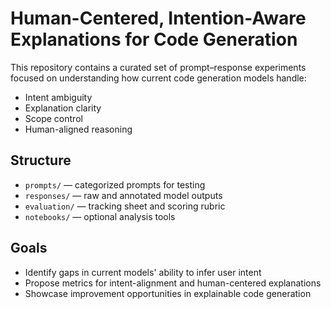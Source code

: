 # Human-Centered, Intention-Aware Explanations for Code Generation

This repository contains a curated set of prompt–response experiments focused on understanding how current code generation models handle:

- Intent ambiguity
- Explanation clarity
- Scope control
- Human-aligned reasoning

## Structure
- `prompts/` — categorized prompts for testing
- `responses/` — raw and annotated model outputs
- `evaluation/` — tracking sheet and scoring rubric
- `notebooks/` — optional analysis tools

## Goals
- Identify gaps in current models' ability to infer user intent
- Propose metrics for intent-alignment and human-centered explanations
- Showcase improvement opportunities in explainable code generation
